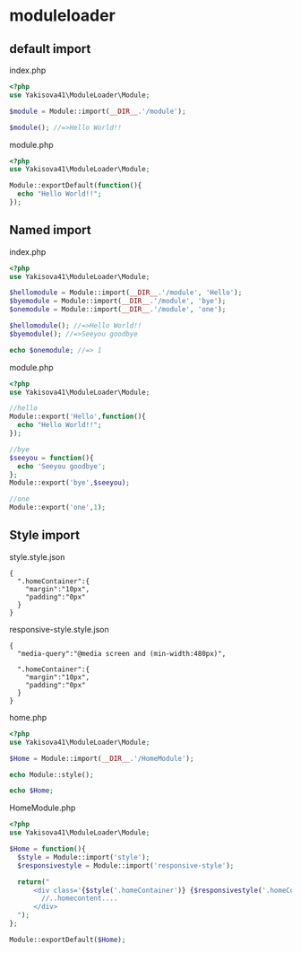 # moduleloader

## default import
index.php
```php
<?php
use Yakisova41\ModuleLoader\Module;

$module = Module::import(__DIR__.'/module');

$module(); //=>Hello World!!

```

module.php
```php
<?php
use Yakisova41\ModuleLoader\Module;

Module::exportDefault(function(){
  echo "Hello World!!";
});
```

## Named import
index.php
```php
<?php
use Yakisova41\ModuleLoader\Module;

$hellomodule = Module::import(__DIR__.'/module', 'Hello');
$byemodule = Module::import(__DIR__.'/module', 'bye');
$onemodule = Module::import(__DIR__.'/module', 'one');

$hellomodule(); //=>Hello World!!
$byemodule(); //=>Seeyou goodbye

echo $onemodule; //=> 1
```

module.php
```php
<?php
use Yakisova41\ModuleLoader\Module;

//hello
Module::export('Hello',function(){
  echo "Hello World!!";
});

//bye
$seeyou = function(){
  echo 'Seeyou goodbye';
};
Module::export('bye',$seeyou);

//one
Module::export('one',1);
```

## Style import
style.style.json
```
{
  ".homeContainer":{
    "margin":"10px",
    "padding":"0px"
  }
}
```

responsive-style.style.json
```
{
  "media-query":"@media screen and (min-width:480px)",

  ".homeContainer":{
    "margin":"10px",
    "padding":"0px"
  }
}
```

home.php
```php
<?php
use Yakisova41\ModuleLoader\Module;

$Home = Module::import(__DIR__.'/HomeModule');

echo Module::style();

echo $Home;
```

HomeModule.php
```php
<?php
use Yakisova41\ModuleLoader\Module;

$Home = function(){
  $style = Module::import('style');
  $responsivestyle = Module::import('responsive-style');

  return("
      <div class='{$style('.homeContainer')} {$responsivestyle('.homeContainer')}'>
        //..homecontent....
      </div>
  ");
};

Module::exportDefault($Home);
```
